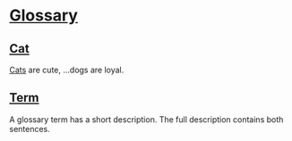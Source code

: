 # [Glossary](#glossary)

## [Cat](#cat)

<!--{ "aliases": "Cats, Wildcat, House Cat" }-->

[Cats][1] are cute, ...dogs are loyal.

## [Term](#term)

A glossary term has a short description. The full description contains both sentences.

[1]: #cat "Cats are cute,...dogs are loyal."
